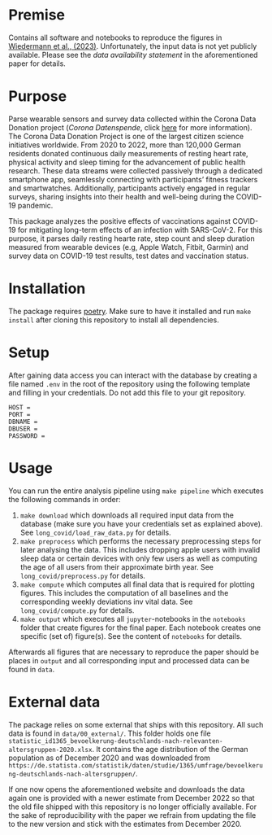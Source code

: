 # Premise

Contains all software and notebooks to reproduce the figures in [Wiedermann et al., (2023)](https://academic.oup.com/pnasnexus/article/2/7/pgad223/7225910). Unfortunately, the input data is not yet publicly available. Please see the *data availability statement* in the aforementioned paper for details.

# Purpose

Parse wearable sensors and survey data collected within the Corona Data Donation project (*Corona Datenspende*, click [here](https://corona-datenspende.github.io/en/) for more information). The Corona Data Donation Project is one of the largest citizen science initiatives worldwide. From 2020 to 2022, more than 120,000 German residents donated continuous daily measurements of resting heart rate, physical activity and sleep timing for the advancement of public health research. These data streams were collected passively through a dedicated smartphone app, seamlessly connecting with participants’ fitness trackers and smartwatches. Additionally, participants actively engaged in regular surveys, sharing insights into their health and well-being during the COVID-19 pandemic. 

This package analyzes the positive effects of vaccinations against COVID-19 for mitigating long-term effects of an infection with SARS-CoV-2. For this purpose, it parses daily resting hearte rate, step count and sleep duration measured from wearable devices (e.g, Apple Watch, Fitbit, Garmin) and survey data on COVID-19 test results, test dates and vaccination status.  

# Installation

The package requires [poetry](https://python-poetry.org/). Make sure to have it installed and run `make install` after cloning this repository to install all dependencies.

# Setup

After gaining data access you can interact with the database by creating a file named `.env` in the root of the repository using the following template and filling in your credentials. Do not add this file to your git repository.

```
HOST = 
PORT = 
DBNAME = 
DBUSER = 
PASSWORD = 
```

# Usage

You can run the entire analysis pipeline using `make pipeline` which executes the following commands in order:

1. `make download` which downloads all required input data from the database (make sure you have your credentials set as explained above). See `long_covid/load_raw_data.py` for details.
2. `make preprocess` which performs the necessary preprocessing steps for later analysing the data. This includes dropping apple users with invalid sleep data or certain devices with only few users as well as computing the age of all users from their approximate birth year. See `long_covid/preprocess.py` for details.
3. `make compute` which computes all final data that is required for plotting figures. This includes the computation of all baselines and the corresponding weekly deviations inv vital data. See `long_covid/compute.py` for details.
4. `make output` which executes all `jupyter`-notebooks in the `notebooks` folder that create figures for the final paper. Each notebook creates one specific (set of) figure(s). See the content of `notebooks` for details. 

Afterwards all figures that are necessary to reproduce the paper should be places in `output` and all corresponding input and processed data can be found in `data`. 

# External data

The package relies on some external that ships with this repository. All such data is found in `data/00_external/`. This folder holds one file `statistic_id1365_bevoelkerung-deutschlands-nach-relevanten-altersgruppen-2020.xlsx`. It contains the age distribution of the German population as of December 2020 and was downloaded from `https://de.statista.com/statistik/daten/studie/1365/umfrage/bevoelkerung-deutschlands-nach-altersgruppen/`. 

If one now opens the aforementioned website and downloads the data again one is provided with a newer estimate from December 2022 so that the old file shipped with this repository is no longer officially available. For the sake of reproducibility with the paper we refrain from updating the file to the new version and stick with the estimates from December 2020. 
